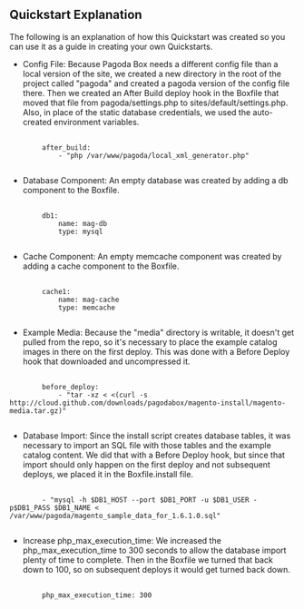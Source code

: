 Quickstart Explanation
----------------------

The following is an explanation of how this Quickstart was created so you can use it as a guide in creating your own Quickstarts.

* Config File: Because Pagoda Box needs a different config file than a local version of the site, we created a new directory in the root of the project called "pagoda" and created a pagoda version of the config file there. Then we created an After Build deploy hook in the Boxfile that moved that file from pagoda/settings.php to sites/default/settings.php. Also, in place of the static database credentials, we used the auto-created environment variables.

<pre>
    <code>
        after_build:
            - "php /var/www/pagoda/local_xml_generator.php"
    </code>
</pre>

* Database Component: An empty database was created by adding a db component to the Boxfile.

<pre>
    <code>
        db1:
            name: mag-db
            type: mysql
    </code>
</pre>

* Cache Component: An empty memcache component was created by adding a cache component to the Boxfile.

<pre>
    <code>
        cache1:
            name: mag-cache
            type: memcache
    </code>
</pre>

* Example Media: Because the "media" directory is writable, it doesn't get pulled from the repo, so it's necessary to place the example catalog images in there on the first deploy. This was done with a Before Deploy hook that downloaded and uncompressed it.

<pre>
    <code>
        before_deploy:
            - "tar -xz &lt; &lt;(curl -s http://cloud.github.com/downloads/pagodabox/magento-install/magento-media.tar.gz)"
    </code>
</pre>

* Database Import: Since the install script creates database tables, it was necessary to import an SQL file with those tables and the example catalog content. We did that with a Before Deploy hook, but since that import should only happen on the first deploy and not subsequent deploys, we placed it in the Boxfile.install file.

<pre>
    <code>
        - "mysql -h $DB1_HOST --port $DB1_PORT -u $DB1_USER -p$DB1_PASS $DB1_NAME &lt; /var/www/pagoda/magento_sample_data_for_1.6.1.0.sql"
    </code>
</pre>

* Increase php_max_execution_time: We increased the php_max_execution_time to 300 seconds to allow the database import plenty of time to complete. Then in the Boxfile we turned that back down to 100, so on subsequent deploys it would get turned back down.

<pre>
    <code>
        php_max_execution_time: 300
    </code>
</pre>